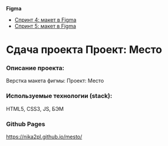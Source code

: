**Figma**

* [Спринт 4: макет в Figma](https://www.figma.com/file/2cn9N9jSkmxD84oJik7xL7/JavaScript.-Sprint-4?node-id=0%3A1)
* [Спринт 5: макет в Figma](https://www.figma.com/file/bjyvbKKJN2naO0ucURl2Z0/JavaScript.-Sprint-5?node-id=0%3A1)


# Сдача проекта Проект: Место

### Описание проекта:
Верстка макета фигмы: Проект: Место

### Используемые технологии (stack):
HTML5, CSS3, JS, БЭМ

### Github Pages
https://nika2pl.github.io/mesto/